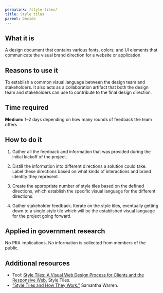 ```yaml
---
permalink: /style-tiles/
title: Style tiles
parent: Decide
---
```


## What it is

A design document that contains various fonts, colors, and UI elements that communicate the visual brand direction for a website or application.

## Reasons to use it

To establish a common visual language between the design team and stakeholders. It also acts as a collaboration artifact that both the design team and stakeholders can use to contribute to the final design direction.

## Time required

**Medium:** 1–2 days depending on how many rounds of feedback the team offers

## How to do it

1. Gather all the feedback and information that was provided during the initial kickoff of the project.

2. Distill the information into different directions a solution could take. Label these directions based on what kinds of interactions and brand identity they represent.

3. Create the appropriate number of style tiles based on the defined directions, which establish the specific visual language for the different directions.

4. Gather stakeholder feedback. Iterate on the style tiles, eventually getting down to a single style tile which will be the established visual language for the project going forward.

## Applied in government research

No PRA implications. No information is collected from members of the public.

## Additional resources

- Tool: [Style Tiles: A Visual Web Design Process for Clients and the Responsive Web.](http://styletil.es/) Style Tiles. 
- [“Style Tiles and How They Work.”](http://alistapart.com/article/style-tiles-and-how-they-work) Samantha Warren. 
